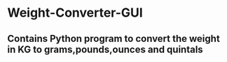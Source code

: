 # Weight-Converter-GUI
## Contains Python program to convert the weight in KG to grams,pounds,ounces and quintals
